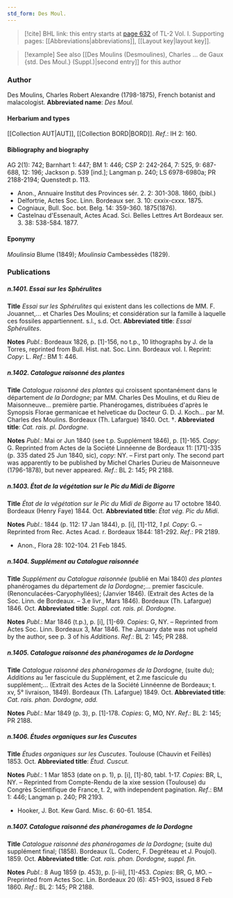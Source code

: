 ```yaml
---
std_form: Des Moul.
---
```


> [!cite] BHL link: this entry starts at [page 632](https://www.biodiversitylibrary.org/page/33120763) of TL-2 Vol. I.
> Supporting pages: [[Abbreviations|abbreviations]], [[Layout key|layout key]].

> [!example] See also [[Des Moulins (Desmoulines), Charles ... de Gaux {std. Des Moul.} (Suppl.)|second entry]] for this author

### Author

Des Moulins, Charles Robert Alexandre (1798-1875), French botanist and malacologist. 
**Abbreviated name**: *Des Moul.*

#### Herbarium and types

[[Collection AUT|AUT]], [[Collection BORD|BORD]].
*Ref*.: IH 2: 160.

#### Bibliography and biography

AG 2(1): 742; Barnhart 1: 447; BM 1: 446; CSP 2: 242-264, 7: 525, 9: 687-688, 12: 196; Jackson p. 539 \[ind.\]; Langman p. 240; LS 6978-6980a; PR 2188-2194; Quenstedt p. 113.
- Anon., Annuaire Institut des Provinces sér. 2. 2: 301-308. 1860, (bibl.)
- Delfortrie, Actes Soc. Linn. Bordeaux ser. 3. 10: cxxix-cxxx. 1875.
- Cogniaux, Bull. Soc. bot. Belg. 14: 359-360. 1875(1876).
- Castelnau d'Essenault, Actes Acad. Sci. Belles Lettres Art Bordeaux ser. 3. 38: 538-584. 1877.

#### Eponymy

*Moulinsia* Blume (1849); *Moulinsia* Cambessèdes (1829).

### Publications

##### n.1401. Essai sur les Sphérulites

**Title**
*Essai sur les Sphérulites* qui existent dans les collections de MM. F. Jouannet,... et Charles Des Moulins; et considération sur la famille à laquelle ces fossiles appartiennent. s.l., s.d. Oct.
**Abbreviated title**: *Essai Sphérulites*.

**Notes**
*Publ*.: Bordeaux 1826, p. \[1\]-156, no t.p., 10 lithographs by J. de la Torres, reprinted from Bull. Hist. nat. Soc. Linn. Bordeaux vol. I. Reprint: *Copy*: L.
*Ref*.: BM 1: 446.

##### n.1402. Catalogue raisonné des plantes

**Title**
*Catalogue raisonné des plantes* qui croissent spontanément dans le département *de la Dordogne*; par MM. Charles Des Moulins, et du Rieu de Maisonneuve... première partie. Phanérogames, distribuées d'après le Synopsis Florae germanicae et helveticae du Docteur G. D. J. Koch... par M. Charles des Moulins. Bordeaux (Th. Lafargue) 1840. Oct. †.
**Abbreviated title**: *Cat. rais. pl. Dordogne*.

**Notes**
*Publ*.: Mai or Jun 1840 (see t.p. Supplément 1846), p. \[1\]-165. *Copy*: G. Reprinted from Actes de la Société Linnéenne de Bordeaux 11: \[171\]-335 (p. 335 dated 25 Jun 1840, sic), *copy*: NY. – First part only. The second part was apparently to be published by Michel Charles Durieu de Maisonneuve (1796-1878), but never appeared.
*Ref*.: BL 2: 145; PR 2188.

##### n.1403. État de la végétation sur le Pic du Midi de Bigorre

**Title**
*État de la végétation sur le Pic du Midi de Bigorre* au 17 octobre 1840. Bordeaux (Henry Faye) 1844. Oct.
**Abbreviated title**: *État vég. Pic du Midi*.

**Notes**
*Publ*.: 1844 (p. 112: 17 Jan 1844), p. \[i\], \[1\]-112, *1 pl. Copy*: G. – Reprinted from Rec. Actes Acad. r. Bordeaux 1844: 181-292.
*Ref*.: PR 2189.
- Anon., Flora 28: 102-104. 21 Feb 1845.

##### n.1404. Supplément au Catalogue raisonnée

**Title**
*Supplément au Catalogue raisonnée* (publié en Mai 1840) *des plantes* phanérogames du département *de la Dordogne*;... premier fascicule. (Renonculacées-Caryophyllées); (Janvier 1846). (Extrait des Actes de la Soc. Linn. de Bordeaux. – 3.e livr., Mars 1846). Bordeaux (Th. Lafargue) 1846. Oct.
**Abbreviated title**: *Suppl. cat. rais. pl. Dordogne*.

**Notes**
*Publ*.: Mar 1846 (t.p.), p. \[i\], \[1\]-69. *Copies*: G, NY. – Reprinted from Actes Soc. Linn. Bordeaux 3, Mar 1846. The January date was not upheld by the author, see p. 3 of his *Additions*.
*Ref*.: BL 2: 145; PR 288.

##### n.1405. Catalogue raisonné des phanérogames de la Dordogne

**Title**
*Catalogue raisonné des phanérogames de la Dordogne*, (suite du); *Additions* au 1er fascicule du Supplément, et 2.me fascicule du supplément;... (Extrait des Actes de la Société Linnéenne de Bordeaux; t. xv, 5° livraison, 1849). Bordeaux (Th. Lafargue) 1849. Oct.
**Abbreviated title**: *Cat. rais. phan. Dordogne, add.*

**Notes**
*Publ*.: Mar 1849 (p. 3), p. \[1\]-178. *Copies*: G, MO, NY.
*Ref*.: BL 2: 145; PR 2188.

##### n.1406. Études organiques sur les Cuscutes

**Title**
*Études organiques sur les Cuscutes*. Toulouse (Chauvin et Feillès) 1853. Oct.
**Abbreviated title**: *Étud. Cuscut.*

**Notes**
*Publ*.: 1 Mar 1853 (date on p. 1), p. \[i\], \[1\]-80, tabl. 1-17. *Copies*: BR, L, NY. – Reprinted from Compte-Rendu de la xixe session (Toulouse) du Congrès Scientifique de France, t. 2, with independent pagination.
*Ref*.: BM 1: 446; Langman p. 240; PR 2193.
- Hooker, J. Bot. Kew Gard. Misc. 6: 60-61. 1854.

##### n.1407. Catalogue raisonné des phanérogames de la Dordogne

**Title**
*Catalogue raisonné des phanérogames de la Dordogne*; (suite du) supplément final; (1858). Bordeaux (L. Coderc, F. Degréteau et J. Poujol). 1859. Oct.
**Abbreviated title**: *Cat. rais. phan. Dordogne, suppl. fin.*

**Notes**
*Publ*.: 8 Aug 1859 (p. 453), p. \[i-iii\], \[1\]-453. *Copies*: BR, G, MO. – Preprinted from Actes Soc. Lin. Bordeaux 20 (6): 451-903, issued 8 Feb 1860.
*Ref*.: BL 2: 145; PR 2188.

